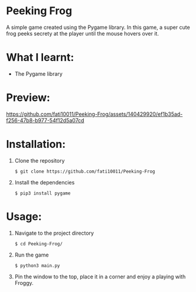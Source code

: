 # Peeking Frog
A simple game created using the Pygame library. In this game, a super cute frog peeks secrety at the player until the mouse hovers over it.


# What I learnt:
<ul>
  <li>The Pygame library</li>
</ul>

# Preview:

https://github.com/fati10011/Peeking-Frog/assets/140429920/ef1b35ad-f256-47b8-b977-54f12d5a07cd

# Installation:
<ol>
  <li>Clone the repository</li>
  
```
$ git clone https://github.com/fati10011/Peeking-Frog
```
  <li>Install the dependencies</li>
  
```
$ pip3 install pygame
```
</ol>

# Usage:

<ol>
  <li>Navigate to the project directory</li>
  
```
$ cd Peeking-Frog/
```
  <li>Run the game</li>
  
```
$ python3 main.py
```
  <li>Pin the window to the top, place it in a corner and enjoy a playing with Froggy.</li>
</ol>
